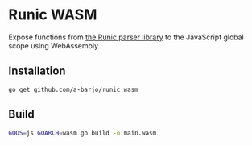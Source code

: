 # Runic WASM

Expose functions from [the Runic parser library](https://github.com/a-barjo/runic) to the JavaScript global scope using WebAssembly.

## Installation

`go get github.com/a-barjo/runic_wasm`

## Build

```sh
GOOS=js GOARCH=wasm go build -o main.wasm
```
